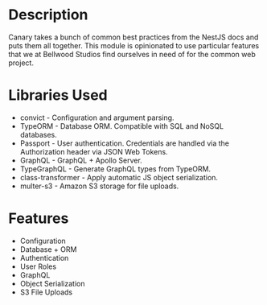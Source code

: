 # Description

Canary takes a bunch of common best practices from the NestJS docs and puts them all together. This module is opinionated to use particular features that we at Bellwood Studios find ourselves in need of for the common web project.

# Libraries Used

* convict - Configuration and argument parsing.
* TypeORM - Database ORM. Compatible with SQL and NoSQL databases.
* Passport - User authentication. Credentials are handled via the Authorization header via JSON Web Tokens.
* GraphQL - GraphQL + Apollo Server.
* TypeGraphQL - Generate GraphQL types from TypeORM.
* class-transformer - Apply automatic JS object serialization.
* multer-s3 - Amazon S3 storage for file uploads.

# Features

* Configuration
* Database + ORM
* Authentication
* User Roles
* GraphQL
* Object Serialization
* S3 File Uploads